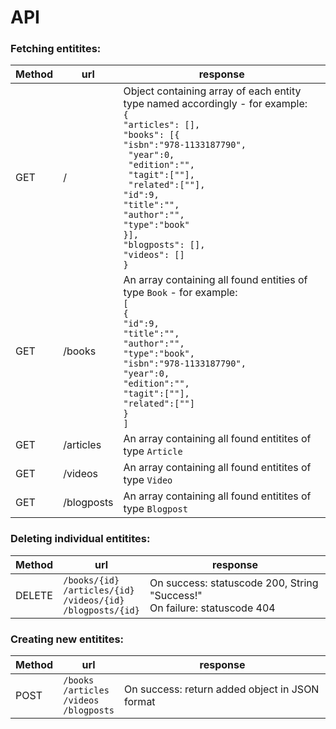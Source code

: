 # API


### Fetching entitites:

| Method | url | response |
| --- | --- | --- |
| GET | / | Object containing array of each entity type named accordingly - for example: <br>`{` <br> `"articles": [],` <br> `"books": [{`<br>`"isbn":"978-1133187790",`<br>` "year":0,`<br>` "edition":"",`<br>` "tagit":[""],`<br>` "related":[""],`<br>`"id":9,`<br>`"title":"",`<br>`"author":"",`<br>`"type":"book"`<br>`}], ` <br> `"blogposts": [],` <br>`"videos": []` <br>`}`  |
| GET | /books | An array containing all found entities of type `Book` - for example: <br> `[`<br>`{`<br>`"id":9,`<br>`"title":"",`<br>`"author":"",`<br>`"type":"book",`<br>`"isbn":"978-1133187790",`<br>`"year":0,`<br>`"edition":"",`<br>`"tagit":[""],`<br>`"related":[""]`<br>`}`<br>`]`|
| GET | /articles | An array containing all found entitites of type `Article` |
| GET | /videos | An array containing all found entitites of type `Video` |
| GET | /blogposts | An array containing all found entitites of type `Blogpost` |


### Deleting individual entitites:

| Method | url | response |
| --- | --- | --- |
| DELETE | `/books/{id}` <br> `/articles/{id}` <br> `/videos/{id}` <br> `/blogposts/{id}` | On success: statuscode 200, String "Success!" <br> On failure: statuscode 404 |


### Creating new entitites:

| Method | url | response |
| --- | --- | --- |
| POST | `/books` <br> `/articles` <br> `/videos` <br> `/blogposts` | On success: return added object in JSON format |
